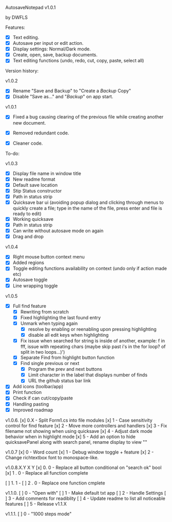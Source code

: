 AutosaveNotepad v1.0.1


by DWFLS


Features:
- [x] Text editing.
- [x] Autosave per input or edit action.
- [x] Display settings: Normal/Dark mode.
- [x] Create, open, save, backup documents.
- [x] Text editing functions (undo, redo, cut, copy, paste, select all)

Version history:

v1.0.2

- [x] Rename "Save and Backup" to "Create a *Backup* Copy"
- [x] Disable "Save as..." and "*Backup*" on app start.

v1.0.1

- [x] Fixed a bug causing clearing of the previous file while creating another new document.
- [x] Removed redundant code.
- [x] Cleaner code.


To-do:

v1.0.3

- [x] Display file name in window title
- [x] New readme format
- [x] Default save location
- [x] Stip Status constructor
- [x] Path in status strip
- [x] Quicksave bar ui (avoiding popup dialog and clicking through menus to quickly create a file; type in the name of the file, press enter and file is ready to edit)
- [x] Working quicksave
- [x] Path in status strip
- [x] Can write without autosave mode on again
- [x] Drag and drop

v1.0.4

- [x] Right mouse button context menu
- [x] Added regions
- [x] Toggle editing functions availability on context (undo only if action made etc)
- [x] Autosave toggle
- [x] Line wrapping toggle

v1.0.5
- [x] Full find feature
	- [x] Rewriting from scratch
	- [x] Fixed highlighting the last found entry
	- [x] Unmark when typing again
		- [x] resolve by enabling or reenabling upon pressing highlighting
		- [x] disable all edit keys when highlighting
	- [x] Fix issue when searched for string is inside of another, example: f in fff, issue with repeating chars (maybe skip past i's in the for loop? of split in two loops...)')
	- [x] Separate Find from highlight button function
	- [x] Find single previous or next		
		- [x] Program the prev and next buttons
		- [x] Limit character in the label that displays number of finds
		- [x] URL the github status bar link
- [x] Add icons (toolbar/app)
- [x] Print function
- [x] Check if can cut/copy/paste
- [x] Handling pasting
- [x] Improved roadmap

v1.0.6.
[x] 0.X - Split Form1.cs into file modules
[x] 1 - Case sensitivity control for find feature
[x] 2 - Move more controllers and handlers
[x] 3 - Fix filename not showing when using quicksave
[x] 4 - Adjust dark mode behavior when in highlight mode
[x] 5 - Add an option to hide quicksavePanel along with search panel, rename display to view ""

v1.0.7
[x] 0 - Word count
[x] 1 - Debug window toggle + feature
[x] 2 - Change richtextbox font to monospace-like.

v1.0.8.X.Y
	X	Y
[x]	0.	0 - Replace all button conditional on "search ok" bool
[x] 1 . 0 - Replace all function complete

[ ] 1.	1 - 
[ ]	2 .	0 - Replace one function cmplete

v1.1.0.
[ ] 0 - "Open with"
[ ] 1 - Make default txt app
[ ] 2 - Handle Settings
[ ] 3 - Add comments for readiblity
[ ] 4 - Update readme to list all noticeable features
[ ] 5 - Release v1.1.X

v1.1.1.
[ ] 0 - "1000 steps mode"
